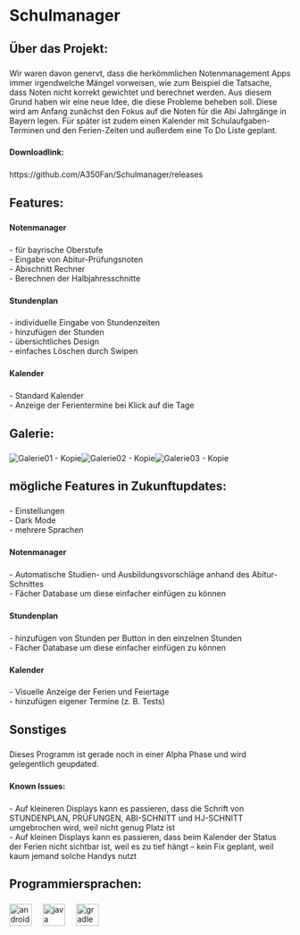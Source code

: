 <h1 align="left">Schulmanager</h1>

###

<h2 align="left">Über das Projekt:</h2>

###

<p align="left">Wir waren davon genervt, dass die herkömmlichen Notenmanagement Apps immer irgendwelche Mängel vorweisen, wie zum Beispiel die Tatsache, dass Noten nicht korrekt gewichtet und berechnet werden. Aus diesem Grund haben wir eine neue Idee, die diese Probleme beheben soll. Diese wird am Anfang zunächst den Fokus auf die Noten für die Abi Jahrgänge in Bayern legen. Für später ist zudem einen Kalender mit Schulaufgaben-Terminen und den Ferien-Zeiten und außerdem eine To Do Liste geplant.</p>

###

<h4 align="left">Downloadlink:</h4>

###

<p align="left">https://github.com/A350Fan/Schulmanager/releases</p>

###

<h2 align="left">Features:</h2>

###

<h4 align="left">Notenmanager</h4>

###

<p align="left">- für bayrische Oberstufe<br>- Eingabe von Abitur-Prüfungsnoten<br>- Abischnitt Rechner<br>- Berechnen der Halbjahresschnitte</p>

###

<h4 align="left">Stundenplan</h4>

###

<p align="left">- individuelle Eingabe von Stundenzeiten<br>- hinzufügen der Stunden<br>- übersichtliches Design<br>- einfaches Löschen durch Swipen</p>

###

<h4 align="left">Kalender</h4>

###

<p align="left">- Standard Kalender<br>- Anzeige der Ferientermine bei Klick auf die Tage</p>

###

<h2 align="left">Galerie:</h2>

###


![Galerie01 - Kopie](https://github.com/user-attachments/assets/3deb0e18-29bf-4471-9413-a52c1f781ad4)![Galerie02 - Kopie](https://github.com/user-attachments/assets/33ac8c7c-c920-4eb0-9cdd-1ef286bd1d6d)![Galerie03 - Kopie](https://github.com/user-attachments/assets/542733b0-53a6-49da-bdb6-920fdffcc291)











###

<h2 align="left">mögliche Features in Zukunftupdates:</h2>

###

<p align="left">- Einstellungen<br>- Dark Mode<br>- mehrere Sprachen</p>

###

<h4 align="left">Notenmanager</h4>

###

<p align="left">- Automatische Studien- und Ausbildungsvorschläge anhand des Abitur-Schnittes<br>- Fächer Database um diese einfacher einfügen zu können</p>

###

<h4 align="left">Stundenplan</h4>

###

<p align="left">- hinzufügen von Stunden per Button in den einzelnen Stunden<br>- Fächer Database um diese einfacher einfügen zu können</p>

###

<h4 align="left">Kalender</h4>

###

<p align="left">- Visuelle Anzeige der Ferien und Feiertage<br>- hinzufügen eigener Termine (z. B. Tests)</p>

###

<h2 align="left">Sonstiges</h2>

###

<p align="left">Dieses Programm ist gerade noch in einer Alpha Phase und wird gelegentlich geupdated.</p>

###

<h4 align="left">Known Issues:</h4>

###

<p align="left">- Auf kleineren Displays kann es passieren, dass die Schrift von STUNDENPLAN, PRÜFUNGEN, ABI-SCHNITT und HJ-SCHNITT umgebrochen wird, weil nicht genug Platz ist<br>- Auf kleinen Displays kann es passieren, dass beim Kalender der Status der Ferien nicht sichtbar ist, weil es zu tief hängt – kein Fix geplant, weil kaum jemand solche Handys nutzt</p>

###

<h2 align="left">Programmiersprachen:</h2>

###

<div align="left">
  <img src="https://cdn.jsdelivr.net/gh/devicons/devicon/icons/androidstudio/androidstudio-original.svg" height="40" alt="androidstudio logo"  />
  <img width="12" />
  <img src="https://cdn.jsdelivr.net/gh/devicons/devicon/icons/java/java-original.svg" height="40" alt="java logo"  />
  <img width="12" />
  <img src="https://cdn.jsdelivr.net/gh/devicons/devicon/icons/gradle/gradle-original.svg" height="40" alt="gradle logo"  />
</div>

###
